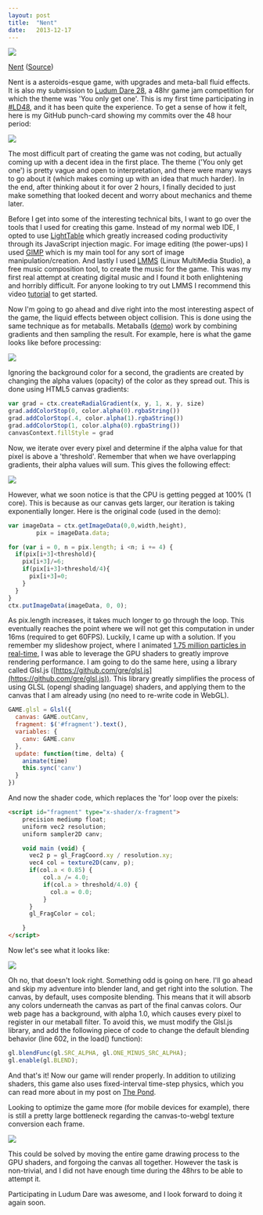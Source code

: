 ```yaml
---
layout: post
title:  "Nent"
date:   2013-12-17
---
```


[![](http://3.bp.blogspot.com/-SN9w-FENiWU/Uq5KczeWbsI/AAAAAAAABfI/xeQtg7f8eW4/s640/screenshot-game.png)](http://nent.zolmeister.com/)

[Nent](http://nent.zolmeister.com/)&nbsp;([Source](https://github.com/Zolmeister/Nent))</span>

Nent is a asteroids-esque game, with upgrades and meta-ball fluid effects. It is also my submission to [Ludum Dare 28](http://www.ludumdare.com/compo/ludum-dare-28/?action=preview&amp;uid=29241), a 48hr game jam competition for which the theme was 'You only get one'. This is my first time participating in [#LD48](https://twitter.com/search?q=%23ld48), and it has been quite the experience. To get a sense of how it felt, here is my GitHub punch-card showing my commits over the 48 hour period:

[![](http://1.bp.blogspot.com/-gFIsh3UrPJ0/Uq5ujGv3bSI/AAAAAAAABfY/eAmCEtCTIk4/s640/nent-github.png)](http://1.bp.blogspot.com/-gFIsh3UrPJ0/Uq5ujGv3bSI/AAAAAAAABfY/eAmCEtCTIk4/s1600/nent-github.png)

The most difficult part of creating the game was not coding, but actually coming up with a decent idea in the first place. The theme ('You only get one') is pretty vague and open to interpretation, and there were many ways to go about it (which makes coming up with an idea that much harder). In the end, after thinking about it for over 2 hours, I finally decided to just make something that looked decent and worry about mechanics and theme later.

Before I get into some of the interesting technical bits, I want to go over the tools that I used for creating this game. Instead of my normal web IDE, I opted to use [LightTable](http://www.lighttable.com/)&nbsp;which greatly increased coding productivity through its JavaScript injection magic. For image editing (the power-ups) I used [GIMP](http://www.gimp.org/)&nbsp;which is my main tool for any sort of image manipulation/creation. And lastly I used [LMMS](http://lmms.sourceforge.net/)&nbsp;(Linux MultiMedia Studio),&nbsp;a free music composition tool, to create the music for the game. This was my first real attempt at creating digital music and I found it both enlightening and horribly difficult. For anyone looking to try out LMMS I recommend this video [tutorial](http://www.youtube.com/watch?v=AzT4X8vweaE) to get started.

Now I'm going to go ahead and dive right into the most interesting aspect of the game, the liquid effects between object collision. This is done using the same technique as for metaballs. Metaballs ([demo](http://jsfiddle.net/loktar/TscNZ/)) work by combining gradients and then sampling the result. For example, here is what the game looks like before processing:

[![](http://3.bp.blogspot.com/-4n33E1EyjLU/Uq_l7JqFriI/AAAAAAAABfo/584slxoY7ZA/s400/Selection_059.png)](http://3.bp.blogspot.com/-4n33E1EyjLU/Uq_l7JqFriI/AAAAAAAABfo/584slxoY7ZA/s1600/Selection_059.png)

Ignoring the background color for a second, the gradients are created by changing the alpha values (opacity) of the color as they spread out. This is done using HTML5 canvas gradients:

```js
var grad = ctx.createRadialGradient(x, y, 1, x, y, size)
grad.addColorStop(0, color.alpha(0).rgbaString())
grad.addColorStop(.4, color.alpha(1).rgbaString())
grad.addColorStop(1, color.alpha(0).rgbaString())
canvasContext.fillStyle = grad
```
Now, we iterate over every pixel and determine if the alpha value for that pixel is above a 'threshold'. Remember that when we have overlapping gradients, their alpha values will sum. This gives the following effect:

[![](http://1.bp.blogspot.com/-FsOSU9va_BE/Uq_l-c_FUyI/AAAAAAAABgA/iHu5R3r3TNU/s400/Selection_061.png)](http://1.bp.blogspot.com/-FsOSU9va_BE/Uq_l-c_FUyI/AAAAAAAABgA/iHu5R3r3TNU/s1600/Selection_061.png)

However, what we soon notice is that the CPU is getting pegged at 100% (1 core). This is because as our canvas gets larger, our iteration is taking exponentially longer. Here is the original code (used in the demo):

```js
var imageData = ctx.getImageData(0,0,width,height),
        pix = imageData.data;

for (var i = 0, n = pix.length; i <n; i += 4) {
  if(pix[i+3]<threshold){
    pix[i+3]/=6;
    if(pix[i+3]>threshold/4){
      pix[i+3]=0;
    }
  }
}
ctx.putImageData(imageData, 0, 0);
```
As pix.length increases, it takes much longer to go through the loop. This eventually reaches the point where we will not get this computation in under 16ms (required to get 60FPS). Luckily, I came up with a solution. If you remember my slideshow project, where I animated [1.75 million particles in real-time](http://www.zolmeister.com/2013/08/tanzania-africa-in-175-million-particles.html), I was able to leverage the GPU shaders to greatly improve rendering performance. I am going to do the same here, using a library called Glsl.js ([https://github.com/gre/glsl.js](https://github.com/gre/glsl.js)). This library greatly simplifies the process of using GLSL (opengl shading language) shaders, and applying them to the canvas that I am already using (no need to re-write code in WebGL).

```js
GAME.glsl = Glsl({
  canvas: GAME.outCanv,
  fragment: $('#fragment').text(),
  variables: {
    canv: GAME.canv
  },
  update: function(time, delta) {
    animate(time)
    this.sync('canv')
  }
})
```
And now the shader code, which replaces the 'for' loop over the pixels:

```html
<script id="fragment" type="x-shader/x-fragment">
    precision mediump float;
    uniform vec2 resolution;
    uniform sampler2D canv;

    void main (void) {
      vec2 p = gl_FragCoord.xy / resolution.xy;
      vec4 col = texture2D(canv, p);
      if(col.a < 0.85) {
          col.a /= 4.0;
          if(col.a > threshold/4.0) {
            col.a = 0.0;
          }
      }
      gl_FragColor = col;

    }
</script>
```
Now let's see what it looks like:

[![](http://4.bp.blogspot.com/-59cJhc-huso/Uq_l-xitVuI/AAAAAAAABgE/85CUdl0RKOk/s400/Selection_060.png)](http://4.bp.blogspot.com/-59cJhc-huso/Uq_l-xitVuI/AAAAAAAABgE/85CUdl0RKOk/s1600/Selection_060.png)

Oh no, that doesn't look right. Something odd is going on here. I'll go ahead and skip my adventure into blender land, and get right into the solution. The canvas, by default, uses composite blending. This means that it will absorb any colors underneath the canvas as part of the final canvas colors. Our web page has a background, with alpha 1.0, which causes every pixel to register in our metaball filter. To avoid this, we must modify the Glsl.js library, and add the following piece of code to change the default blending behavior (line 602, in the load() function):

```js
gl.blendFunc(gl.SRC_ALPHA, gl.ONE_MINUS_SRC_ALPHA);
gl.enable(gl.BLEND);
```
And that's it! Now our game will render properly.
In addition to utilizing shaders, this game also uses fixed-interval time-step physics, which you can read more about in my post on [The Pond](http://www.zolmeister.com/2013/10/the-pond.html).

Looking to optimize the game more (for mobile devices for example), there is still a pretty large bottleneck regarding the canvas-to-webgl texture conversion each frame.

[![](http://1.bp.blogspot.com/-CslGBS0fk08/Uq_l-Tsl-uI/AAAAAAAABf8/mn0RXlQFiSw/s1600/Selection_062.png)](http://1.bp.blogspot.com/-CslGBS0fk08/Uq_l-Tsl-uI/AAAAAAAABf8/mn0RXlQFiSw/s1600/Selection_062.png)

This could be solved by moving the entire game drawing process to the GPU shaders, and forgoing the canvas all together. However the task is non-trivial, and I did not have enough time during the 48hrs to be able to attempt it.

Participating in Ludum Dare was awesome, and I look forward to doing it again soon.
